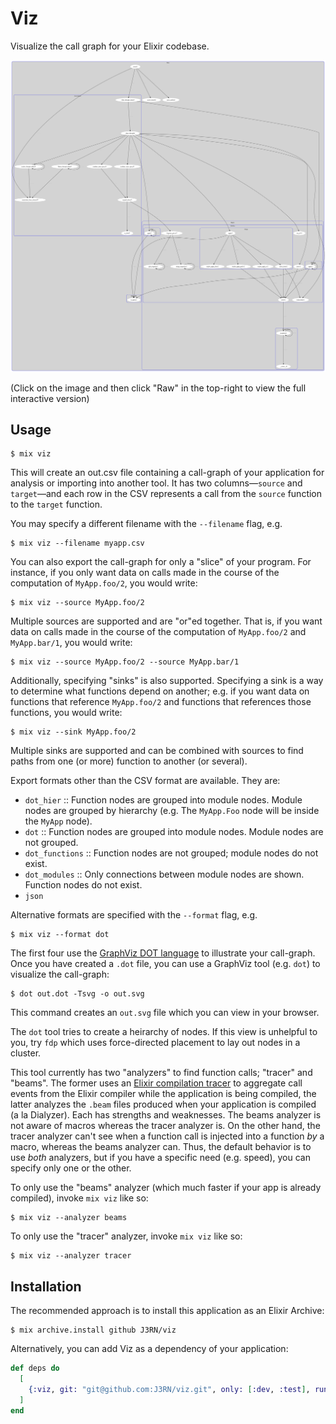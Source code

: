 # Viz

Visualize the call graph for your Elixir codebase.

![Call graph with source Ecto.assoc/3](./Ecto.assoc.svg)

(Click on the image and then click "Raw" in the top-right to view the full interactive version)

## Usage

```
$ mix viz
```

This will create an out.csv file containing a call-graph of your application for analysis or importing into another tool.  It has two columns—`source` and `target`—and each row in the CSV represents a call from the `source` function to the `target` function.

You may specify a different filename with the `--filename` flag, e.g.

```
$ mix viz --filename myapp.csv
```

You can also export the call-graph for only a "slice" of your program.  For instance, if you only want data on calls made in the course of the computation of `MyApp.foo/2`, you would write:

```
$ mix viz --source MyApp.foo/2
```

Multiple sources are supported and are "or"ed together.  That is, if you want data on calls made in the course of the computation of `MyApp.foo/2` and `MyApp.bar/1`, you would write:

```
$ mix viz --source MyApp.foo/2 --source MyApp.bar/1
```

Additionally, specifying "sinks" is also supported.  Specifying a sink is a way to determine what functions depend on another;  e.g. if you want data on functions that reference `MyApp.foo/2` and functions that references those functions, you would write:

```
$ mix viz --sink MyApp.foo/2
```

Multiple sinks are supported and can be combined with sources to find paths from one (or more) function to another (or several).

Export formats other than the CSV format are available.  They are:
- `dot_hier` :: Function nodes are grouped into module nodes.  Module nodes are grouped by hierarchy (e.g. The `MyApp.Foo` node will be inside the `MyApp` node).
- `dot` :: Function nodes are grouped into module nodes.  Module nodes are not grouped.
- `dot_functions` :: Function nodes are not grouped; module nodes do not exist.
- `dot_modules` :: Only connections between module nodes are shown.  Function nodes do not exist.
- `json`

Alternative formats are specified with the `--format` flag, e.g.

```
$ mix viz --format dot
```

The first four use the [GraphViz DOT language](https://graphviz.org/doc/info/lang.html) to illustrate your call-graph.  Once you have created a `.dot` file, you can use a GraphViz tool (e.g. `dot`) to visualize the call-graph:

```
$ dot out.dot -Tsvg -o out.svg
```

This command creates an `out.svg` file which you can view in your browser.

The `dot` tool tries to create a heirarchy of nodes.  If this view is unhelpful to you, try `fdp` which uses force-directed placement to lay out nodes in a cluster.

This tool currently has two "analyzers" to find function calls; "tracer" and "beams".  The former uses an [Elixir compilation tracer] to aggregate call events from the Elixir compiler while the application is being compiled, the latter analyzes the `.beam` files produced when your application is compiled (a la Dialyzer).  Each has strengths and weaknesses.  The beams analyzer is not aware of macros whereas the tracer analyzer is.  On the other hand, the tracer analyzer can't see when a function call is injected into a function *by* a macro, whereas the beams analyzer can.  Thus, the default behavior is to use *both* analyzers, but if you have a specific need (e.g. speed), you can specify only one or the other.

To only use the "beams" analyzer (which much faster if your app is already compiled), invoke `mix viz` like so:
```
$ mix viz --analyzer beams
```

To only use the "tracer" analyzer, invoke `mix viz` like so:
```
$ mix viz --analyzer tracer
```


## Installation

The recommended approach is to install this application as an Elixir Archive:

```
$ mix archive.install github J3RN/viz
```

Alternatively, you can add Viz as a dependency of your application:

```elixir
def deps do
  [
    {:viz, git: "git@github.com:J3RN/viz.git", only: [:dev, :test], runtime: false}
  ]
end
```

[Elixir compilation tracer]: https://hexdocs.pm/elixir/Code.html#module-compilation-tracers

